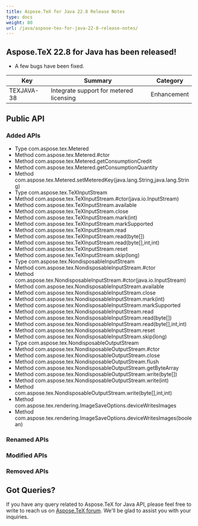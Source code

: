 ```yaml
---
title: Aspose.TeX for Java 22.8 Release Notes
type: docs
weight: 80
url: /java/aspose-tex-for-java-22-8-release-notes/
---
```


## Aspose.TeX 22.8 for Java has been released!

 * A few bugs have been fixed.

| Key | Summary | Category |
|---|---|---|
| TEXJAVA-38 | Integrate support for metered licensing | Enhancement |
 
## Public API
### Added APIs
 * Type com.aspose.tex.Metered
 * Method com.aspose.tex.Metered.#ctor
 * Method com.aspose.tex.Metered.getConsumptionCredit
 * Method com.aspose.tex.Metered.getConsumptionQuantity
 * Method com.aspose.tex.Metered.setMeteredKey(java.lang.String,java.lang.String)
 * Type com.aspose.tex.TeXInputStream
 * Method com.aspose.tex.TeXInputStream.#ctor(java.io.InputStream)
 * Method com.aspose.tex.TeXInputStream.available
 * Method com.aspose.tex.TeXInputStream.close
 * Method com.aspose.tex.TeXInputStream.mark(int)
 * Method com.aspose.tex.TeXInputStream.markSupported
 * Method com.aspose.tex.TeXInputStream.read
 * Method com.aspose.tex.TeXInputStream.read(byte[])
 * Method com.aspose.tex.TeXInputStream.read(byte[],int,int)
 * Method com.aspose.tex.TeXInputStream.reset
 * Method com.aspose.tex.TeXInputStream.skip(long)
 * Type com.aspose.tex.NondisposableInputStream
 * Method com.aspose.tex.NondisposableInputStream.#ctor
 * Method com.aspose.tex.NondisposableInputStream.#ctor(java.io.InputStream)
 * Method com.aspose.tex.NondisposableInputStream.available
 * Method com.aspose.tex.NondisposableInputStream.close
 * Method com.aspose.tex.NondisposableInputStream.mark(int)
 * Method com.aspose.tex.NondisposableInputStream.markSupported
 * Method com.aspose.tex.NondisposableInputStream.read
 * Method com.aspose.tex.NondisposableInputStream.read(byte[])
 * Method com.aspose.tex.NondisposableInputStream.read(byte[],int,int)
 * Method com.aspose.tex.NondisposableInputStream.reset
 * Method com.aspose.tex.NondisposableInputStream.skip(long)
 * Type com.aspose.tex.NondisposableOutputStream
 * Method com.aspose.tex.NondisposableOutputStream.#ctor
 * Method com.aspose.tex.NondisposableOutputStream.close
 * Method com.aspose.tex.NondisposableOutputStream.flush
 * Method com.aspose.tex.NondisposableOutputStream.getByteArray
 * Method com.aspose.tex.NondisposableOutputStream.write(byte[])
 * Method com.aspose.tex.NondisposableOutputStream.write(int)
 * Method com.aspose.tex.NondisposableOutputStream.write(byte[],int,int)
 * Method com.aspose.tex.rendering.ImageSaveOptions.deviceWritesImages
 * Method com.aspose.tex.rendering.ImageSaveOptions.deviceWritesImages(boolean)

### Renamed APIs

### Modified APIs
 
### Removed APIs

 
## Got Queries?
If you have any query related to Aspose.TeX for Java API, please feel free to write to reach us on [Aspose.TeX forum](https://forum.aspose.com/c/tex/). We'll be glad to assist you with your inquiries.
